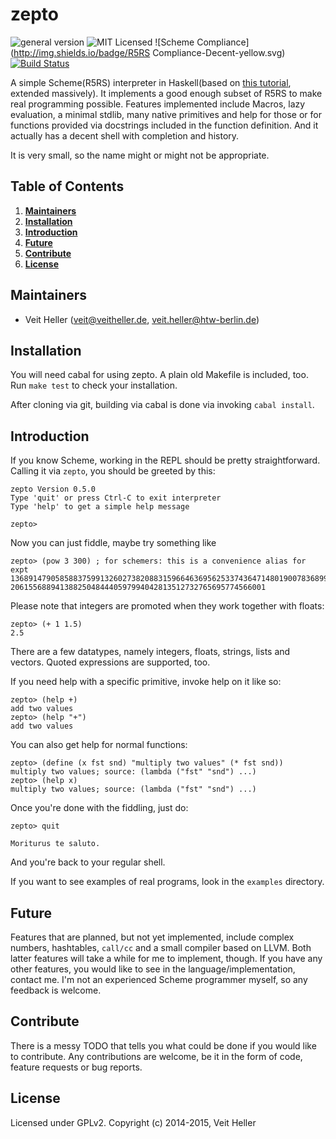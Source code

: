 # zepto
![general version](http://img.shields.io/badge/version-0.5.1-yellow.svg)
![MIT Licensed](http://img.shields.io/badge/license-MIT-blue.svg)
![Scheme Compliance](http://img.shields.io/badge/R5RS Compliance-Decent-yellow.svg)
[![Build Status](https://travis-ci.org/hellerve/zepto.png?branch=master)](https://travis-ci.org/hellerve/zepto)

A simple Scheme(R5RS) interpreter in Haskell(based on 
[this tutorial](http://upload.wikimedia.org/wikipedia/commons/a/aa/Write_Yourself_a_Scheme_in_48_Hours.pdf),
extended massively).
It implements a good enough subset of R5RS to make real programming possible.
Features implemented include Macros, lazy evaluation, a minimal stdlib, many
native primitives and help for those or for functions provided via docstrings 
included in the function definition. And it actually has a decent shell with
completion and history.

It is very small, so the name might or might not be appropriate.

## Table of Contents

1. **[Maintainers](#maintainers)**
2. **[Installation](#installation)**
3. **[Introduction](#introduction)**
4. **[Future](#future)**
5. **[Contribute](#contribute)**
6. **[License](#license)**

## Maintainers

* Veit Heller (<veit@veitheller.de>, <veit.heller@htw-berlin.de>)

## Installation

You will need cabal for using zepto. A plain old Makefile is included, too.
Run `make test` to check your installation.

After cloning via git, building via cabal is done via invoking `cabal install`.

## Introduction

If you know Scheme, working in the REPL should be pretty straightforward.
Calling it via `zepto`, you should be greeted by this:

```
zepto Version 0.5.0
Type 'quit' or press Ctrl-C to exit interpreter
Type 'help' to get a simple help message

zepto>
```

Now you can just fiddle, maybe try something like

```
zepto> (pow 3 300) ; for schemers: this is a convenience alias for expt
136891479058588375991326027382088315966463695625337436471480190078368997177499076593800
206155688941388250484440597994042813512732765695774566001
```

Please note that integers are promoted when they work together with floats:

```
zepto> (+ 1 1.5)
2.5
```

There are a few datatypes, namely integers, floats, strings, lists and
vectors. Quoted expressions are supported, too.

If you need help with a specific primitive, invoke help on it like so:

```
zepto> (help +)
add two values
zepto> (help "+")
add two values
```

You can also get help for normal functions:

```
zepto> (define (x fst snd) "multiply two values" (* fst snd))
multiply two values; source: (lambda ("fst" "snd") ...)
zepto> (help x)
multiply two values; source: (lambda ("fst" "snd") ...)
```

Once you're done with the fiddling, just do:

```
zepto> quit

Moriturus te saluto.
```

And you're back to your regular shell.

If you want to see examples of real programs, look in the `examples`
directory.

## Future

Features that are planned, but not yet implemented, include complex numbers, 
hashtables, `call/cc` and a small compiler based on LLVM. 
Both latter features will take a while for me to implement, though. If 
you have any other features, you would like to see in the 
language/implementation, contact me. I'm not an experienced Scheme
programmer myself, so any feedback is welcome.

## Contribute

There is a messy TODO that tells you what could be done if you would like
to contribute. Any contributions are welcome, be it in the form of code,
feature requests or bug reports.

## License

Licensed under GPLv2. Copyright (c) 2014-2015, Veit Heller
